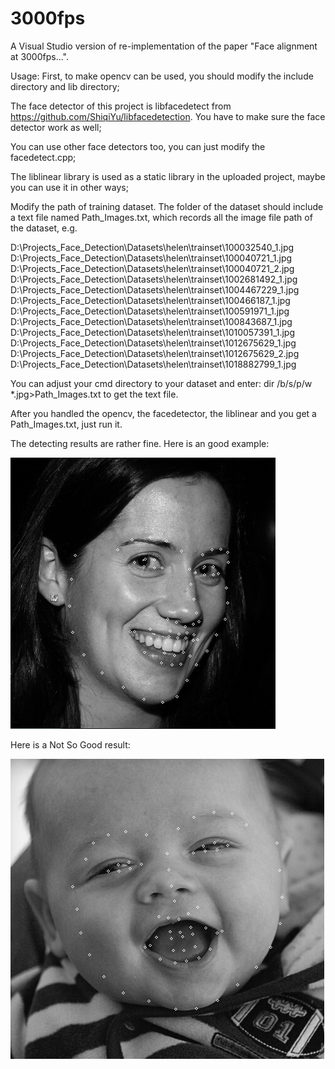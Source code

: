 # 3000fps
A Visual Studio version of re-implementation of the paper "Face alignment at 3000fps...".

Usage: 
First, to make opencv can be used, you should modify the include directory and lib directory;

The face detector of this project is libfacedetect from https://github.com/ShiqiYu/libfacedetection. You have to make sure the face detector work as well;

You can use other face detectors too, you can just modify the facedetect.cpp;

The liblinear library is used as a static library in the uploaded project, maybe you can use it in other ways;
 
Modify the path of training dataset. The folder of the dataset should include a text file named Path_Images.txt, which records all the image file path of the dataset, e.g.

D:\Projects_Face_Detection\Datasets\helen\trainset\100032540_1.jpg D:\Projects_Face_Detection\Datasets\helen\trainset\100040721_1.jpg D:\Projects_Face_Detection\Datasets\helen\trainset\100040721_2.jpg D:\Projects_Face_Detection\Datasets\helen\trainset\1002681492_1.jpg D:\Projects_Face_Detection\Datasets\helen\trainset\1004467229_1.jpg D:\Projects_Face_Detection\Datasets\helen\trainset\100466187_1.jpg D:\Projects_Face_Detection\Datasets\helen\trainset\100591971_1.jpg D:\Projects_Face_Detection\Datasets\helen\trainset\100843687_1.jpg D:\Projects_Face_Detection\Datasets\helen\trainset\1010057391_1.jpg D:\Projects_Face_Detection\Datasets\helen\trainset\1012675629_1.jpg D:\Projects_Face_Detection\Datasets\helen\trainset\1012675629_2.jpg D:\Projects_Face_Detection\Datasets\helen\trainset\1018882799_1.jpg

You can adjust your cmd directory to your dataset and enter: dir /b/s/p/w *.jpg>Path_Images.txt to get the text file.

After you handled the opencv, the facedetector, the liblinear and you get a Path_Images.txt, just run it.

The detecting results are rather fine. Here is an good example:

![image](https://github.com/ZouLG/3000fps/blob/master/Good.jpg)

Here is a Not So Good result:

![image](https://github.com/ZouLG/3000fps/blob/master/NotSoGood.jpg)

